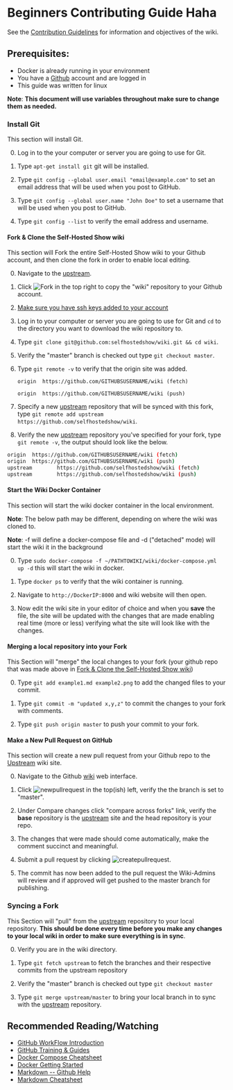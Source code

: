 # Beginners Contributing Guide Haha

See the [Contribution Guidelines](https://wiki.selfhosted.show/wiki/contributing/) for information and objectives of the wiki.

## Prerequisites:
* Docker is already running in your environment
* You have a [Github](https://github.com) account and are logged in
* This guide was written for linux

__Note__: **This document will use variables throughout make sure to change them as needed.**

### Install Git
This section will install Git.

0. Log in to the your computer or server you are going to use for Git.

0. Type `apt-get install git` git will be installed.

0. Type `git config --global user.email "email@example.com"` to set an email address that will be used when you post to GitHub.

0. Type `git config --global user.name "John Doe"` to set a username that will be used when you post to GitHub.

0. Type `git config --list` to verify the email address and username.

#### Fork & Clone the Self-Hosted Show wiki
This section will Fork the entire Self-Hosted Show wiki to your Github account, and then clone the fork in order to enable local editing.

0. Navigate to the [upstream](https://github.com/selfhostedshow/wiki).

0. Click ![Fork](images/fork.png) in the top right to copy the "wiki" repository to your Github account.

0. [Make sure you have ssh keys added to your account](https://docs.github.com/en/authentication/connecting-to-github-with-ssh/adding-a-new-ssh-key-to-your-github-account)

0. Log in to your computer or server you are going to use for Git and `cd` to the directory you want to download the wiki repository to.

0. Type `git clone git@github.com:selfhostedshow/wiki.git && cd wiki`.

0. Verify the "master" branch is checked out type `git checkout master`.

0. Type `git remote -v` to verify that the origin site was added.
    
    ```
    origin  https://github.com/GITHUBSUSERNAME/wiki (fetch)  
    ```
    
    ```
    origin  https://github.com/GITHUBSUSERNAME/wiki (push)
    ```

0. Specify a new [upstream](https://github.com/selfhostedshow/wiki) repository that will be synced with this fork, type `git remote add upstream https://github.com/selfhostedshow/wiki`.

0. Verify the new [upstream](https://github.com/selfhostedshow/wiki) repository you've specified for your fork, type `git remote -v`, the output should look like the below.

```bash
origin  https://github.com/GITHUBSUSERNAME/wiki (fetch)
origin  https://github.com/GITHUBSUSERNAME/wiki (push)
upstream        https://github.com/selfhostedshow/wiki (fetch)
upstream        https://github.com/selfhostedshow/wiki (push)
```

#### Start the Wiki Docker Container
This section will start the wiki docker container in the local environment.

__Note__: The below path may be different, depending on where the wiki was cloned to.

__Note__: -f will define a docker-compose file and -d ("detached" mode) will start the wiki it in the background

0. Type `sudo docker-compose -f ~/PATHTOWIKI/wiki/docker-compose.yml up -d` this will start the wiki in docker.

0. Type `docker ps` to verify that the wiki container is running.

0. Navigate to `http://DockerIP:8000` and wiki website will then open.

0. Now edit the wiki site in your editor of choice and when you **save** the file, the site will be updated with the changes that are made enabling real time (more or less) verifying what the site will look like with the changes.

#### Merging a local repository into your Fork

This Section will "merge" the local changes to your fork (your github repo that was made above in [Fork & Clone the Self-Hosted Show wiki](/wiki/beginners-contributing-guide/#11-fork-clone-the-self-hosted-show-wiki))

0. Type `git add example1.md example2.png` to add the changed files to your commit.

0. Type `git commit -m "updated x,y,z"` to commit the changes to your fork with comments.

0. Type  `git push origin master` to push your commit to your fork.

#### Make a New Pull Request on GitHub

This section will create a new pull request from your Github repo to the [Upstream](https://github.com/selfhostedshow/wiki) wiki site.

0. Navigate to the Github [wiki](https://github.com/selfhostedshow/wiki) web interface.

0. Click ![newpullrequest](images/newpullrequrest.png) in the top(ish) left, verify the the branch is set to "master". 

0. Under Compare changes click "compare across forks" link, verify the **base** repository is the [upstream](https://github.com/selfhostedshow/wiki) site and the head repository is your repo.

0. The changes that were made should come automatically, make the comment succinct and meaningful.

0. Submit a pull request by clicking ![createpullrequest](images/createpullrequest.png).

0. The commit has now been added to the pull request the Wiki-Admins will review and if approved will get pushed to the master branch for publishing.

### Syncing a Fork
This Section will "pull" from the [upstream](https://github.com/selfhostedshow/wiki) repository to your local repository. **This should be done every time before you make any changes to your local wiki in order to make sure everything is in sync**.

0. Verify you are in the wiki directory.

0. Type `git fetch upstream` to fetch the branches and their respective commits from the upstream repository

0. Verify the "master" branch is checked out type `git checkout master`

0. Type `git merge upstream/master` to bring your local branch in to sync with the [upstream](https://github.com/selfhostedshow/wiki) repository.

## Recommended Reading/Watching
* [GitHub WorkFlow Introduction](https://guides.github.com/introduction/flow/)
* [GitHub Training & Guides](https://www.youtube.com/githubguides)
* [Docker Compose Cheatsheet](https://devhints.io/docker-compose) 
* [Docker Getting Started](https://docs.docker.com/compose/gettingstarted/) 
* [Markdown -- Github Help](https://help.github.com/en/github/writing-on-github)
* [Markdown Cheatsheet](https://github.com/adam-p/markdown-here/wiki/Markdown-Cheatsheet)
